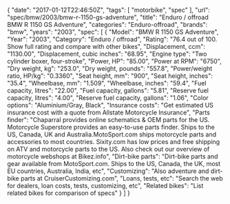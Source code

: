 {
    "date": "2017-01-12T22:46:50Z",
    "tags": [
        "motorbike",
        "spec"
    ],
    "url": "spec\/bmw\/2003\/bmw-r-1150-gs-adventure",
    "title": "Enduro \/ offroad BMW R 1150 GS Adventure",
    "categories": "Enduro-offroad",
    "brands": "bmw",
    "years": "2003",
    "spec": [
        {
            "Model": "BMW R 1150 GS Adventure",
            "Year": "2003",
            "Category": "Enduro \/ offroad",
            "Rating": "76.4 out of 100. Show full rating and compare with other bikes",
            "Displacement, ccm": "1130.00",
            "Displacement, cubic inches": "68.95",
            "Engine type": "Two cylinder boxer, four-stroke",
            "Power, HP": "85.00",
            "Power at RPM": "6750",
            "Dry weight, kg": "253.0",
            "Dry weight, pounds": "557.8",
            "Power\/weight ratio, HP\/kg": "0.3360",
            "Seat height, mm": "900",
            "Seat height, inches": "35.4",
            "Wheelbase, mm": "1.509",
            "Wheelbase, inches": "59.4",
            "Fuel capacity, litres": "22.00",
            "Fuel capacity, gallons": "5.81",
            "Reserve fuel capacity, litres": "4.00",
            "Reserve fuel capacity, gallons": "1.06",
            "Color options": "Aluminium\/Gray, Black",
            "Insurance costs": "Get estimated US insurance cost with a quote from Allstate Motorcycle Insurance",
            "Parts finder": "Chaparral provides online schematics & OEM parts for the US.   Motorcycle Superstore provides an easy-to-use parts finder. Ships to the US, Canada, UK and Australia.MotoSport.com ships motorcycle parts and accessories to most countries.    Sixity.com has low prices and free shipping on ATV and motorcycle parts to the US. Also check out our overview of motorcycle webshops at Bikez.info",
            "Dirt-bike parts": "Dirt-bike parts and gear available from MotoSport.com. Ships to the US, Canada, the UK, most EU countries, Australia, India, etc",
            "Customizing": "Also adventure and dirt-bike parts at CruiserCustomizing.com",
            "Loans, tests, etc": "Search the web for dealers, loan costs, tests, customizing, etc",
            "Related bikes": "List related bikes for comparison of specs"
        }
    ]
}